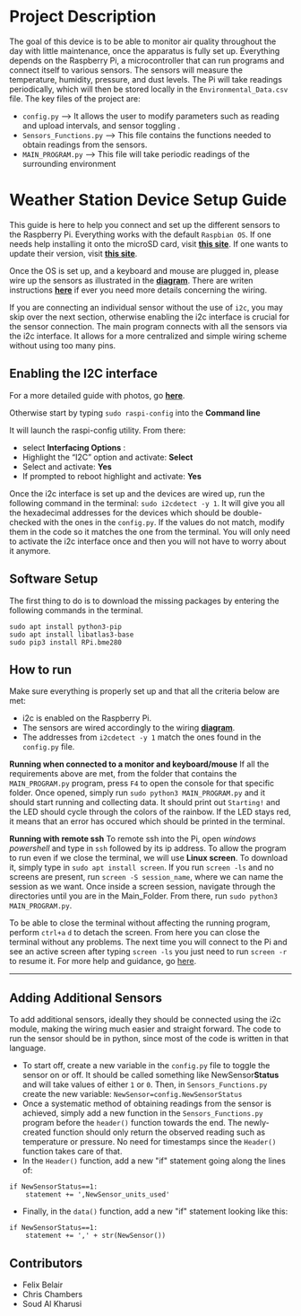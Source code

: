 # Project Description
The goal of this device is to be able to monitor air quality throughout the day with little maintenance, once the apparatus is fully set up. Everything depends on the Raspberry Pi, a microcontroller that can run programs and connect itself to various sensors. The sensors will measure the temperature, humidity, pressure, and dust levels. The Pi will take readings periodically, which will then be stored locally in the `Environmental_Data.csv` file. The key files of the project are: 
- `config.py` --> It allows the user to modify parameters such as reading and upload intervals, and sensor toggling .
- `Sensors_Functions.py` --> This file contains the functions needed to obtain readings from the sensors.
- `MAIN_PROGRAM.py` --> This file will take periodic readings of the surrounding environment 

# Weather Station Device Setup Guide 

This guide is here to help you connect and set up the different sensors to the Raspberry Pi. Everything works with the default `Raspbian OS`. If one needs help installing it onto the microSD card, visit [**this site**](https://projects.raspberrypi.org/en/projects/raspberry-pi-setting-up/2). If one wants to update their version, visit [**this site**](https://www.raspberrypi.org/documentation/raspbian/updating.md).

Once the OS is set up, and a keyboard and mouse are plugged in, please wire up the sensors as illustrated in the [**diagram**](http://132.206.126.37/bvllab/particulate-sensor/blob/master/DOCS/Photos/Wiring_Diagram.png). There are writen instructions [**here**](http://132.206.126.37/bvllab/particulate-sensor/blob/master/DOCS/WiringDiagram.md) if ever you need more details concerning the wiring.

If you are connecting an individual sensor without the use of `i2c`, you may skip over the next section, otherwise enabling the i2c interface is crucial for the sensor connection. The main program connects with all the sensors via the i2c interface. It allows for a more centralized and simple wiring scheme without using too many pins.

## Enabling the I2C interface

For a more detailed guide with photos, go [**here**](https://www.raspberrypi-spy.co.uk/2014/11/enabling-the-i2c-interface-on-the-raspberry-pi/).

Otherwise start by typing `sudo raspi-config` into the **Command line**

It will launch the raspi-config utility. From there:
- select **Interfacing Options** :
- Highlight the “I2C” option and activate: **Select**
- Select and activate: **Yes**
- If prompted to reboot highlight and activate: **Yes**

Once the i2c interface is set up and the devices are wired up, run the following command in the terminal: `sudo i2cdetect -y 1`. It will give you all the hexadecimal addresses for the devices which should be double-checked with the ones in the `config.py`. If the values do not match, modify them in the code so it matches the one from the terminal. You will only need to activate the i2c interface once and then you will not have to worry about it anymore.

## Software Setup

The first thing to do is to download the missing packages by entering the following commands in the terminal.

```
sudo apt install python3-pip
sudo apt install libatlas3-base
sudo pip3 install RPi.bme280
```


## How to run

Make sure everything is properly set up and that all the criteria below are met:
- i2c is enabled on the Raspberry Pi.
- The sensors are wired accordingly to the wiring [**diagram**](http://132.206.126.37/bvllab/particulate-sensor/blob/master/DOCS/Photos/Wiring_Diagram.png).
- The addresses from `i2cdetect -y 1` match the ones found in the `config.py` file.

**Running when connected to a monitor and keyboard/mouse**
If all the requirements above are met, from the folder that contains the `MAIN_PROGRAM.py` program, press `F4` to open the console for that specific folder. Once opened, simply run `sudo python3 MAIN_PROGRAM.py` and it should start running and collecting data. It should print out `Starting!` and the LED should cycle through the colors of the rainbow. If the LED stays red, it means that an error has occured which should be printed in the terminal. 

**Running with remote ssh**
To remote ssh into the Pi, open *windows powershell* and type in `ssh` followed by its ip address. To allow the program to run even if we close the terminal, we will use **Linux screen**. To download it, simply type in `sudo apt install screen`. If you run `screen -ls` and no screens are present, run `screen -S session_name`, where we can name the session as we want. Once inside a screen session, navigate through the directories until you are in the Main_Folder. From there, run `sudo python3 MAIN_PROGRAM.py`. 

To be able to close the terminal without affecting the running program, perform `ctrl+a` `d` to detach the screen. From here you can close the terminal without any problems. The next time you will connect to the Pi and see an active screen after typing `screen -ls` you just need to run `screen -r` to resume it. For more help and guidance, go [here](https://linuxize.com/post/how-to-use-linux-screen/).


----------------

## Adding Additional Sensors

To add additional sensors, ideally they should be connected using the i2c module, making the wiring much easier and straight forward. The code to run the sensor should be in python, since most of the code is written in that language. 

- To start off, create a new variable in the `config.py` file to toggle the sensor on or off. It should be called something like NewSensor**Status** and will take values of either `1` or `0`. Then, in `Sensors_Functions.py` create the new variable: `NewSensor=config.NewSensorStatus`
- Once a systematic method of obtaining readings from the sensor is achieved, simply add a new function in the `Sensors_Functions.py` program before the `header()` function towards the end. The newly-created function should only return the observed reading such as temperature or pressure. No need for timestamps since the `Header()` function takes care of that. 
- In the `Header()` function, add a new "if" statement going along the lines of:
```
if NewSensorStatus==1:
    statement += ',NewSensor_units_used'
```
- Finally, in the `data()` function, add a new "if" statement looking like this:
```
if NewSensorStatus==1:
    statement += ',' + str(NewSensor())
```


## Contributors
- Felix Belair
- Chris Chambers
- Soud Al Kharusi


